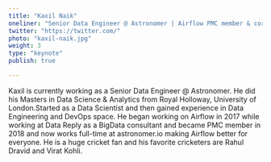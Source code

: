 ```yaml
---
title: "Kaxil Naik"
oneliner: "Senior Data Engineer @ Astronomer | Airflow PMC member & core committer"
twitter: "https://twitter.com/"
photo: "kaxil-naik.jpg"
weight: 3
type: "keynote"
publish: true

---
```


Kaxil is currently working as a Senior Data Engineer @ Astronomer. He did his Masters in Data Science & Analytics from Royal Holloway, University of London.Started as a Data Scientist and then gained experience in Data Engineering and DevOps space. He began working on Airflow in 2017 while working at Data Reply as a BigData consultant and became PMC member in 2018 and now works full-time at astronomer.io making Airflow better for everyone. He is a huge cricket fan and his favorite cricketers are Rahul Dravid and Virat Kohli.
